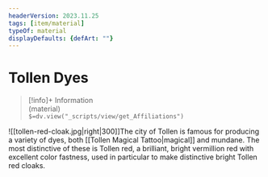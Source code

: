 ```yaml
---
headerVersion: 2023.11.25
tags: [item/material]
typeOf: material
displayDefaults: {defArt: ""}
---
```

# Tollen Dyes
>[!info]+ Information  
> (material)  
> `$=dv.view("_scripts/view/get_Affiliations")`

![[tollen-red-cloak.jpg|right|300]]The city of Tollen is famous for producing a variety of dyes, both [[Tollen Magical Tattoo|magical]] and mundane. The most distinctive of these is Tollen red, a brilliant, bright vermillion red with excellent color fastness, used in particular to make distinctive bright Tollen red cloaks. 